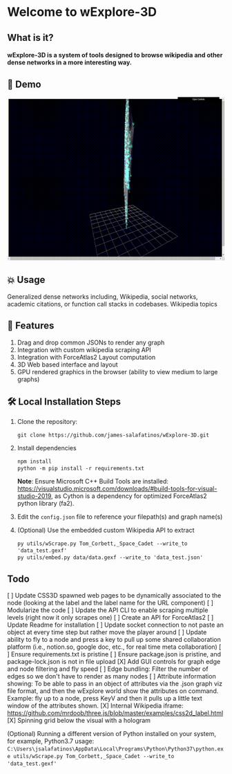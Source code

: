 # Welcome to wExplore-3D
## What is it?
#### wExplore-3D is a system of tools designed to browse wikipedia and other dense networks in a more interesting way.


## 🚀 Demo

![](static/demo.gif)

## 💥 Usage

Generalized dense networks including, Wikipedia, social networks, academic citations, or function call stacks in codebases. 
Wikipedia topics

## 🧐 Features
1. Drag and drop common JSONs to render any graph
2. Integration with custom wikipedia scraping API
3. Integration with ForceAtlas2 Layout computation
4. 3D Web based interface and layout
5. GPU rendered graphics in the browser (ability to view medium to large graphs)

## 🛠️ Local Installation Steps
1. Clone the repository:
    ```
    git clone https://github.com/james-salafatinos/wExplore-3D.git
    ```
2. Install dependencies
    ```
    npm install
    python -m pip install -r requirements.txt
    ```
    **Note**: Ensure Microsoft C++ Build Tools are installed: https://visualstudio.microsoft.com/downloads/#build-tools-for-visual-studio-2019, as Cython is a dependency for optimized ForceAtlas2 python library (fa2).

3. Edit the `config.json` file to reference your filepath(s) and graph name(s)

4. (Optional) Use the embedded custom Wikipedia API to extract
    ```
    py utils/wScrape.py Tom_Corbett,_Space_Cadet --write_to 'data_test.gexf'
    py utils/embed.py data/data.gexf --write_to 'data_test.json'
    ```


## Todo
[ ] Update CSS3D spawned web pages to be dynamically associated to the node (looking at the label and the label name for the URL component)
[ ] Modularize the code
[ ] Update the API CLI to enable scraping multiple levels (right now it only scrapes one)
[ ] Create an API for ForceAtlas2
[ ] Update Readme for installation
[ ] Update socket connection to not paste an object at every time step but rather move the player around
[ ] Update ability to fly to a node and press a key to pull up some shared collaboration platform (i.e., notion.so, google doc, etc., for real time meta collaboration)
[ ] Ensure requirements.txt is pristine
[ ] Ensure package.json is pristine, and package-lock.json is not in file upload
[X] Add GUI controls for graph edge and node filtering and fly speed
[ ] Edge bundling: Filter the number of edges so we don't have to render as many nodes
[ ] Attribute information showing: To be able to pass in an object of attributes via the .json graph viz file format, and then the wExplore world show the attributes on command. Example: fly up to a node, press KeyV and then it pulls up a little text window of the attributes shown.
[X] Internal Wikipedia iframe: https://github.com/mrdoob/three.js/blob/master/examples/css2d_label.html
[X] Spinning grid below the visual with a hologram

(Optional) Running a different version of Python installed on your system, for example, Python3.7 usage:
    ```
    C:\Users\jsalafatinos\AppData\Local\Programs\Python\Python37\python.exe utils/wScrape.py Tom_Corbett,_Space_Cadet --write_to 'data_test.gexf'
    ```
